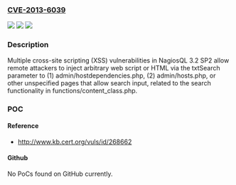### [CVE-2013-6039](https://cve.mitre.org/cgi-bin/cvename.cgi?name=CVE-2013-6039)
![](https://img.shields.io/static/v1?label=Product&message=n%2Fa&color=blue)
![](https://img.shields.io/static/v1?label=Version&message=n%2Fa&color=blue)
![](https://img.shields.io/static/v1?label=Vulnerability&message=n%2Fa&color=brighgreen)

### Description

Multiple cross-site scripting (XSS) vulnerabilities in NagiosQL 3.2 SP2 allow remote attackers to inject arbitrary web script or HTML via the txtSearch parameter to (1) admin/hostdependencies.php, (2) admin/hosts.php, or other unspecified pages that allow search input, related to the search functionality in functions/content_class.php.

### POC

#### Reference
- http://www.kb.cert.org/vuls/id/268662

#### Github
No PoCs found on GitHub currently.

